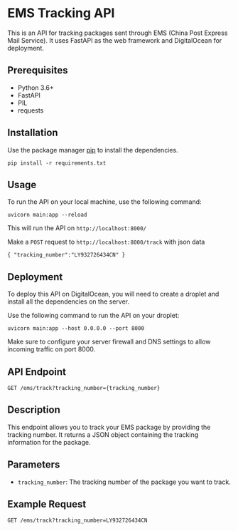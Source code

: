 EMS Tracking API
================

This is an API for tracking packages sent through EMS (China Post Express Mail Service). It uses FastAPI as the web framework and DigitalOcean for deployment.

Prerequisites
-------------

-   Python 3.6+
-   FastAPI
-   PIL
-   requests


Installation
------------

Use the package manager [pip](https://pip.pypa.io/en/stable/) to install the dependencies.


`pip install -r requirements.txt`

Usage
-----

To run the API on your local machine, use the following command:


`uvicorn main:app --reload`

This will run the API on `http://localhost:8000/`

Make a `POST` request to `http://localhost:8000/track` with json data


`{
    "tracking_number":"LY932726434CN"
}`

Deployment
----------

To deploy this API on DigitalOcean, you will need to create a droplet and install all the dependencies on the server.

Use the following command to run the API on your droplet:


`uvicorn main:app --host 0.0.0.0 --port 8000`

Make sure to configure your server firewall and DNS settings to allow incoming traffic on port 8000.

API Endpoint
--------

`GET /ems/track?tracking_number={tracking_number}`

Description
-----------

This endpoint allows you to track your EMS package by providing the tracking number. It returns a JSON object containing the tracking information for the package.

Parameters
----------

-   `tracking_number`: The tracking number of the package you want to track.

Example Request
---------------

`GET /ems/track?tracking_number=LY932726434CN`